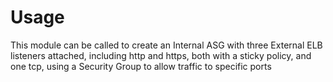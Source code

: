 # Usage
  This module can be called to create an Internal ASG with three External ELB listeners attached, 
  including http and https, both with a sticky policy, and one tcp, using a Security Group to 
  allow traffic to specific ports
